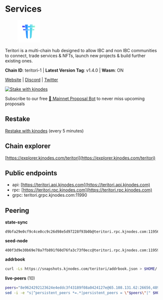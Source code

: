 # Services

<figure><img src="https://raw.githubusercontent.com/kj89/cosmos-images/main/logos/teritori.png" alt=""><figcaption></figcaption></figure>

Teritori is a multi-chain hub designed to allow IBC and non IBC communities  to connect, trade services & NFTs, launch new projects & build further existing ones.

**Chain ID**: teritori-1 | **Latest Version Tag**: v1.4.0 | **Wasm**: ON

[Website](https://teritori.com) | [Discord](https://discord.gg/teritori) | [Twitter](https://twitter.com/TeritoriNetwork)

[![Stake with kjnodes](https://i.ibb.co/cr44Q8j/button-stake-with-kjnodes.png)](https://restake.app/teritori/torivaloper184ln03hkpt75uhrrr26f66kvcqvf4yn4nc2xjm)

Subscribe to our free [🤖 Mainnet Proposal Bot](https://t.me/kjnodes_proposal_bot) to never miss upcoming proposals

## Restake

[Restake with kjnodes](https://restake.app/teritori/torivaloper184ln03hkpt75uhrrr26f66kvcqvf4yn4nc2xjm) (every 5 minutes)
## Chain explorer
[https://explorer.kjnodes.com/teritori](https://explorer.kjnodes.com/teritori)

## Public endpoints

* api: [https://teritori.api.kjnodes.com](https://teritori.api.kjnodes.com)
* rpc: [https://teritori.rpc.kjnodes.com](https://teritori.rpc.kjnodes.com)
* grpc: teritori.grpc.kjnodes.com:11990

## Peering

**state-sync**

```text
d9bfa29e0cf9c4ce0cc9c26d98e5d97228f93b0b@teritori.rpc.kjnodes.com:11956
```

**seed-node**

```text
400f3d9e30b69e78a7fb891f60d76fa3c73f0ecc@teritori.rpc.kjnodes.com:11959
```

**addrbook**
```bash
curl -Ls https://snapshots.kjnodes.com/teritori/addrbook.json > $HOME/.teritorid/config/addrbook.json
```

**live-peers** (10)
```bash
peers="8e9624292123624e4eddc3f43189f08a0424127e@65.108.131.62:26656,48980875839186e08e12ebf0d9a2803b45206833@65.109.92.241:38026,2b4f46e601fb4ede2a0c98976337e3afdaa50dac@65.108.238.102:15956,04fca92ca1dddd2f006bcb9fc2f6e6567c8c46c3@51.89.40.85:27656,3594b73f909a9c4b87cfe6a361ef8b2b51124dd5@65.109.69.59:15956,b212d5740b2e11e54f56b072dc13b6134650cfb5@134.65.192.81:26656,5cabaab828aea4bcc60e20c5a87b469c43023557@65.108.141.109:15656,106490318e51355bc6d72e7941a0080f8b8256b9@185.16.39.14:26656,3bd3a20d7c8a26a20927289a7a6bffecf71de53e@51.81.155.97:10856,d9bfa29e0cf9c4ce0cc9c26d98e5d97228f93b0b@65.109.88.38:11956"
sed -i -e "s|^persistent_peers *=.*|persistent_peers = \"$peers\"|" $HOME/.teritorid/config/config.toml
```
